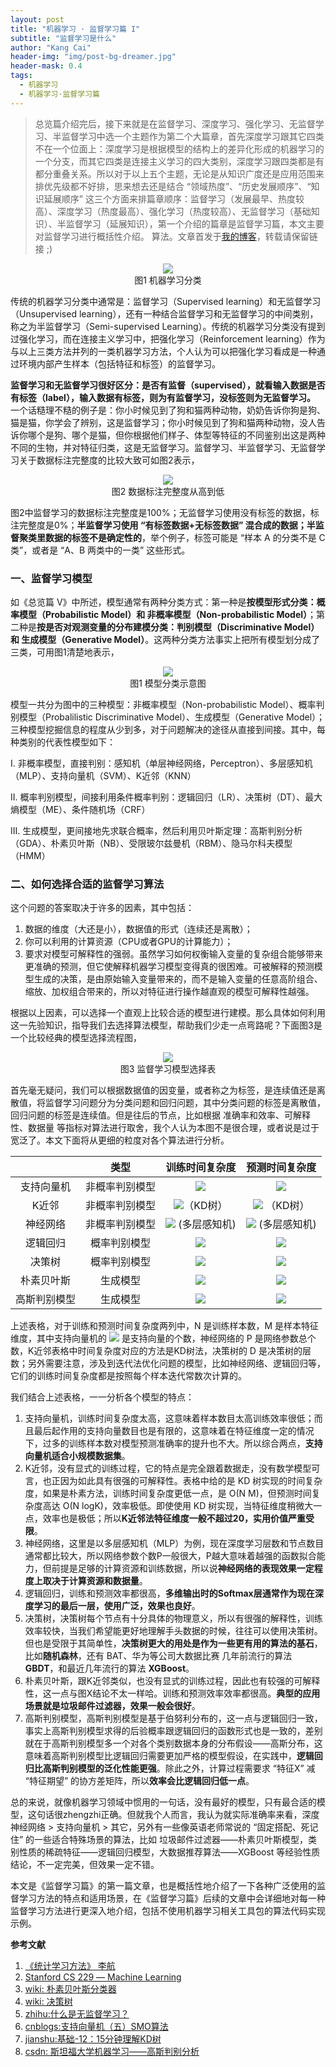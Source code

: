 ```yaml
---
layout: post
title: "机器学习 · 监督学习篇 I"
subtitle: "监督学习是什么"
author: "Kang Cai"
header-img: "img/post-bg-dreamer.jpg"
header-mask: 0.4
tags:
  - 机器学习
  - 机器学习·监督学习篇
---
```


> 总览篇介绍完后，接下来就是在监督学习、深度学习、强化学习、无监督学习、半监督学习中选一个主题作为第二个大篇章，首先深度学习跟其它四类不在一个位面上：深度学习是根据模型的结构上的差异化形成的机器学习的一个分支，而其它四类是连接主义学习的四大类别，深度学习跟四类都是有都分重叠关系。所以对于以上五个主题，无论是从知识广度还是应用范围来排优先级都不好排，思来想去还是结合 “领域热度”、“历史发展顺序”、“知识延展顺序” 这三个方面来排篇章顺序：监督学习（发展最早、热度较高）、深度学习（热度最高）、强化学习（热度较高）、无监督学习（基础知识）、半监督学习（延展知识），第一个介绍的篇章是监督学习篇，本文主要对监督学习进行概括性介绍。
> 算法。文章首发于[我的博客](https://kangcai.github.io/)，转载请保留链接 ;)

<center>
<img src="https://kangcai.github.io/img/in-post/post-ml/learning classification2.png"/>
</center>
<center>图1 机器学习分类</center>

传统的机器学习分类中通常是：监督学习（Supervised learning）和无监督学习（Unsupervised learning），还有一种结合监督学习和无监督学习的中间类别，称之为半监督学习（Semi-supervised Learning）。传统的机器学习分类没有提到过强化学习，而在连接主义学习中，把强化学习（Reinforcement learning）作为与以上三类方法并列的一类机器学习方法，个人认为可以把强化学习看成是一种通过环境内部产生样本（包括特征和标签）的监督学习。

**监督学习和无监督学习很好区分：是否有监督（supervised），就看输入数据是否有标签（label），输入数据有标签，则为有监督学习，没标签则为无监督学习。** 一个话糙理不糙的例子是：你小时候见到了狗和猫两种动物，奶奶告诉你狗是狗、猫是猫，你学会了辨别，这是监督学习；你小时候见到了狗和猫两种动物，没人告诉你哪个是狗、哪个是猫，但你根据他们样子、体型等特征的不同鉴别出这是两种不同的生物，并对特征归类，这是无监督学习。监督学习、半监督学习、无监督学习关于数据标注完整度的比较大致可如图2表示，

<center>
<img src="https://kangcai.github.io/img/in-post/post-ml/learning classification.png"/>
</center>
<center>图2 数据标注完整度从高到低</center>

图2中监督学习的数据标注完整度是100%；无监督学习使用没有标签的数据，标注完整度是0%；**半监督学习使用 “有标签数据+无标签数据” 混合成的数据；半监督聚类里数据的标签不是确定性的**，举个例子，标签可能是 “样本 A 的分类不是 C 类”，或者是 “A、B 两类中的一类” 这些形式。

### 一、监督学习模型

如《总览篇 V》中所述，模型通常有两种分类方式：第一种是**按模型形式分类：概率模型（Probabilistic Model）和 非概率模型（Non-probabilistic Model）**；第二种是**按是否对观测变量的分布建模分类：判别模型（Discriminative Model）和 生成模型（Generative Model）**。这两种分类方法事实上把所有模型划分成了三类，可用图1清楚地表示，

<center>
<img src="https://kangcai.github.io/img/in-post/post-ml/Model classification.png"/>
</center>
<center>图1 模型分类示意图</center>

模型一共分为图中的三种模型：非概率模型（Non-probabilistic Model）、概率判别模型（Probalilistic Discriminative Model）、生成模型（Generative Model）；三种模型挖掘信息的程度从少到多，对于问题解决的途径从直接到间接。其中，每种类别的代表性模型如下：

I. 非概率模型，直接判别：感知机（单层神经网络，Perceptron）、多层感知机（MLP）、支持向量机（SVM）、K近邻（KNN）

II. 概率判别模型，间接利用条件概率判别：逻辑回归（LR）、决策树（DT）、最大熵模型（ME）、条件随机场（CRF）

III. 生成模型，更间接地先求联合概率，然后利用贝叶斯定理：高斯判别分析（GDA）、朴素贝叶斯（NB）、受限玻尔兹曼机（RBM）、隐马尔科夫模型（HMM）

### 二、如何选择合适的监督学习算法

这个问题的答案取决于许多的因素，其中包括：

1. 数据的维度（大还是小），数据值的形式（连续还是离散）；
2. 你可以利用的计算资源（CPU或者GPU的计算能力）；
3. 要求对模型可解释性的强弱。虽然学习如何权衡输入变量的复杂组合能够带来更准确的预测，但它使解释机器学习模型变得真的很困难。可被解释的预测模型生成的决策，是由原始输入变量带来的，而不是输入变量的任意高阶组合、缩放、加权组合带来的，所以对特征进行操作越直观的模型可解释性越强。

根据以上因素，可以选择一个直观上比较合适的模型进行建模。那么具体如何利用这一先验知识，指导我们去选择算法模型，帮助我们少走一点弯路呢？下面图3是一个比较经典的模型选择流程图，

<center>
<img src="https://kangcai.github.io/img/in-post/post-ml/supervised learning model cheeting sheet.png"/>
</center>
<center>图3 监督学习模型选择表</center>

首先毫无疑问，我们可以根据数据值的因变量，或者称之为标签，是连续值还是离散值，将监督学习问题分为分类问题和回归问题，其中分类问题的标签是离散值，回归问题的标签是连续值。但是往后的节点，比如根据 准确率和效率、可解释性、数据量 等指标对算法进行取舍，我个人认为本图不是很合理，或者说是过于宽泛了。本文下面将从更细的粒度对各个算法进行分析。

|  | 类型 | 训练时间复杂度 | 预测时间复杂度 |
| :-----------:| :----------: |:----------: | :----------: | 
| 支持向量机 | 非概率判别模型 | <img src="https://latex.codecogs.com/gif.latex?O(N^2M)~O(N^3M)" /> | <img src="https://latex.codecogs.com/gif.latex?O(N_{sv}M)" /> |
| K近邻 | 非概率判别模型 | <img src="https://latex.codecogs.com/gif.latex?O(NM\ logN)" />（KD树） | <img src="https://latex.codecogs.com/gif.latex?O((N^{1-\frac{1}{M}}+K)M)" /> （KD树）|
| 神经网络 | 非概率判别模型 | <img src="https://latex.codecogs.com/gif.latex?O(NP)" /> (多层感知机) |  <img src="https://latex.codecogs.com/gif.latex?O(P)" /> (多层感知机) |   |
| 逻辑回归 | 概率判别模型 | <img src="https://latex.codecogs.com/gif.latex?O(NM)" /> | <img src="https://latex.codecogs.com/gif.latex?O(M)" />  |   |   |
| 决策树 |  概率判别模型 | <img src="https://latex.codecogs.com/gif.latex?O(NMD)" /> | <img src="https://latex.codecogs.com/gif.latex?O(D)" /> |   |
| 朴素贝叶斯 |  生成模型 | <img src="https://latex.codecogs.com/gif.latex?O(NM)" /> | <img src="https://latex.codecogs.com/gif.latex?O(M)" /> |  |
| 高斯判别模型 | 生成模型 | <img src="https://latex.codecogs.com/gif.latex?O(NM^2)" /> |  <img src="https://latex.codecogs.com/gif.latex?O(M^2)" /> |

上述表格，对于训练和预测时间复杂度两列中，N 是训练样本数，M 是样本特征维度，其中支持向量机的 <img src="https://latex.codecogs.com/gif.latex?N_{sv}" /> 是支持向量的个数，神经网络的 P 是网络参数总个数，K近邻表格中时间复杂度对应的方法是KD树法，决策树的 D 是决策树的层数；另外需要注意，涉及到迭代法优化问题的模型，比如神经网络、逻辑回归等，它们的训练时间复杂度都是按照每个样本迭代常数次计算的。

我们结合上述表格，一一分析各个模型的特点：

1. 支持向量机，训练时间复杂度太高，这意味着样本数目太高训练效率很低；而且最后起作用的支持向量数目也是有限的，这意味着在特征维度一定的情况下，过多的训练样本数对模型预测准确率的提升也不大。所以综合两点，**支持向量机适合小规模数据集**。
2. K近邻，没有显式的训练过程，它的特点是完全跟着数据走，没有数学模型可言，也正因为如此具有很强的可解释性。表格中给的是 KD 树实现的时间复杂度，如果是朴素方法，训练时间复杂度更低一点，是 O(N M)，但预测时间复杂度高达 O(N logK)，效率极低。即使使用 KD 树实现，当特征维度稍微大一点，效率也是极低；所以**K近邻法特征维度一般不超过20，实用价值严重受限**。
3. 神经网络，这里是以多层感知机（MLP）为例，现在深度学习层数和节点数目通常都比较大，所以网络参数个数P一般很大，P越大意味着越强的函数拟合能力，但前提是足够的计算资源和训练数据，所以说**神经网络的表现效果一定程度上取决于计算资源和数据量**。
4. 逻辑回归，训练和预测效率都很高，**多维输出时的Softmax层通常作为现在深度学习的最后一层，使用广泛，效果也良好**。
5. 决策树，决策树每个节点有十分具体的物理意义，所以有很强的解释性，训练效率较快，当我们希望能更好地理解手头数据的时候，往往可以使用决策树。但也是受限于其简单性，**决策树更大的用处是作为一些更有用的算法的基石**，比如**随机森林**，还有 BAT、华为等公司大数据比赛 几年前流行的算法 **GBDT**，和最近几年流行的算法 **XGBoost**。
6. 朴素贝叶斯，跟K近邻类似，也没有显式的训练过程，因此也有较强的可解释性，这一点与图X结论不太一样哈。训练和预测效率效率都很高。**典型的应用场景就是垃圾邮件过滤器，效果一般会很好**。
7. 高斯判别模型，高斯判别模型是基于伯努利分布的，这一点与逻辑回归一致，事实上高斯判别模型求得的后验概率跟逻辑回归的函数形式也是一致的，差别就在于高斯判别模型多一个对各个类别数据本身的分布假设——高斯分布，这意味着高斯判别模型比逻辑回归需要更加严格的模型假设，在实践中，**逻辑回归比高斯判别模型的泛化性能更强**。除此之外，计算过程需要求 “特征X” 减 “特征期望” 的协方差矩阵，所以**效率会比逻辑回归低一点**。

总的来说，就像机器学习领域中惯用的一句话，没有最好的模型，只有最合适的模型，这句话很zhengzhi正确。但就我个人而言，我认为就实际准确率来看，深度神经网络 > 支持向量机 > 其它，另外有一些像英语老师常说的 “固定搭配、死记住” 的一些适合特殊场景的算法，比如 垃圾邮件过滤器——朴素贝叶斯模型，类别性质的稀疏特征——逻辑回归模型，大数据推荐算法——XGBoost 等经验性质结论，不一定完美，但效果一定不错。

本文是《监督学习篇》的第一篇文章，也是概括性地介绍了一下各种广泛使用的监督学习方法的特点和适用场景，在《监督学习篇》后续的文章中会详细地对每一种监督学习方法进行更深入地介绍，包括不使用机器学习相关工具包的算法代码实现示例。

**参考文献**

1. [《统计学习方法》 李航](https://book.douban.com/subject/10590856/)
2. [Stanford CS 229 ― Machine Learning](https://stanford.edu/~shervine/teaching/cs-229.html)
3. [wiki: 朴素贝叶斯分类器](https://zh.wikipedia.org/wiki/%E6%9C%B4%E7%B4%A0%E8%B4%9D%E5%8F%B6%E6%96%AF%E5%88%86%E7%B1%BB%E5%99%A8)
4. [wiki: 决策树](https://zh.wikipedia.org/wiki/%E5%86%B3%E7%AD%96%E6%A0%91)
5. [zhihu:什么是无监督学习？](https://www.zhihu.com/question/23194489)
6. [cnblogs:支持向量机（五）SMO算法](http://www.cnblogs.com/jerrylead/archive/2011/03/18/1988419.html)
7. [jianshu:基础-12：15分钟理解KD树](https://www.jianshu.com/p/ffe52db3e12b)
8. [csdn: 斯坦福大学机器学习——高斯判别分析](https://blog.csdn.net/linkin1005/article/details/39054023)
